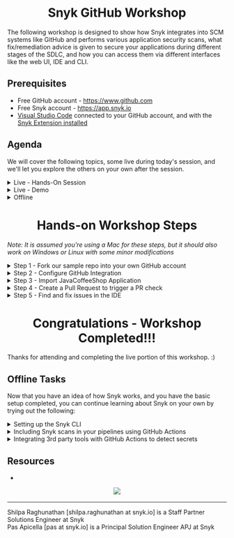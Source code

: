 <h1 align="center">Snyk GitHub Workshop</h1>

The following workshop is designed to show how Snyk integrates into SCM systems like GitHub and performs various application security scans, what fix/remediation advice is given to secure your applications during different stages of the SDLC, and how you can access them via different interfaces like the web UI, IDE and CLI.

## Prerequisites

* Free GitHub account - https://www.github.com
* Free Snyk account  - https://app.snyk.io 
* [Visual Studio Code](https://code.visualstudio.com/download) connected to your GitHub account, and with the [Snyk Extension installed](https://github.com/snyk/vscode-extension?tab=readme-ov-file#install-the-extension)

## Agenda

We will cover the following topics, some live during today's session, and we'll let you explore the others on your own after the session.

<details>
  <summary>Live - Hands-On Session</summary>
  
- [ ] Setting up the SCM integration between GitHub and Snyk
- [ ] Importing a repo into Snyk and scanning in via the SCM integration
- [ ] Opening a PR to fix a Snyk Open Source vulnerability
    
</details>

<details>
  <summary>Live - Demo</summary>
  
- [ ] Detecting and suggesting fixes for transitive dependencies via the IDE
- [ ] [_Enterprise-only_] Fix Code issues in the IDE using DeepCode AI Fix
- [ ] Prioritization using Risk scores
- [ ] [_Enterprise-only_] Using `Reachability` as an additional parameter to determine risk
- [ ] [_Enterprise-only_] Reporting to provide visibility and facilitate collaboration between Security and Dev teams
- [ ] [_Enterprise-only_] Creating an inventory of code-based assets and setting up policies for security coverage
- [ ] [_Enterprise-only_] Run-time based risk factors to provide better risk assessment for prioritization
    
</details>

<details>
  <summary>Offline</summary>

- [ ] Running Snyk in the IDE to detect and fix vulnerabilities  
- [ ] Set up the Snyk CLI
- [ ] Include Snyk scans in your CI/CD pipelines
- [ ] Integrate 3rd party tools like GitLeaks and TruffleHog using GitHub Actions to detect secrets
    
</details>

<h1 align="center">Hands-on Workshop Steps</h1>

_Note: It is assumed you're using a Mac for these steps, but it should also work on Windows or Linux with some minor modifications_

<details>
<summary>Step 1 - Fork our sample repo into your own GitHub account</summary>

#### Sign in to your GitHub account

* Navigate to the following GitHub repo - https://github.com/boosef-snyk/JavaCoffeeShop
* Click on the "**Fork**" button
* Check the "**Owner**" field on the next page to ensure you are forking this repo to your personal GitHub account
* Click done

![](images/GH-workshop-1.png)

</details> 

<details>
<summary>Step 2 - Configure GitHub Integration</summary>

_NOTE: You may have already setup the GitHub integration on Snyk; in that case, go ahead and skip this step_

#### Login to https://app.snyk.io

* Sign up if you haven't already using your existing Google / GitHub / Bitbucket / Azure AD / Docker account
* Use the guided flow to set up the GitHub integration and grant Snyk access to all your public repos
* In Step 3 of the guided flow, you can select and import only the forked repo into Snyk 
* If you skipped the guided flow, navigate to Integrations -> Source Control -> GitHub

![](images/GH-workshop-5.png)

* Fill in your account credentials to connect your GitHub Account (if prompted).
* Now let's enable Code Scanning - you do that as follows:
  * Select Settings -> Snyk Code -> set "Enable Snyk Code" -> Save Changes
* Similarly, let's enable IaC Scanning - you do that as follows:
  * Select Settings -> Snyk IaC -> Enable "Detect Configuration files" -> Save Changes

![](images/GH-workshop-3.png)

</details> 

<details>
<summary>Step 3 - Import JavaCoffeeShop Application</summary>

#### Optional

_You can skip this if you followed the guided flow in the previous step._

* Now that Snyk is connected to your GitHub Account, import the repo into Snyk as a Project.
* Navigate to Projects menu option
* Click "**Add Project**" then select "**GitHub**"
* Click on the repo you forked
* Once done (about 3 minutes), you should see something similar to this on the main projects page

![](images/GH-workshop-4.png)

* Let's go ahead and click on pom.xml
* Here you will see all vulnerabilities including a dependency tree of where the vulnerabilities exist

![](images/GH-workshop-6.png)

![](images/GH-workshop-7.png)

</details> 

<details>
<summary>Step 4 - Create a Pull Request to trigger a PR check</summary>

#### Switch to your forked GitHub repo

* Create a new branch called `username`-snyk-test
* From the new branch, hit the `.` button to open up the GitHub Web Editor
* Modify the `pom.xml` and change the version of dependency X to Y
* Click on the Source Control extension and commit your changes and open a pull request to merge your changes to `main`
* Close the web editor and return to your repository, and open the PR you just created
* Scroll to the bottom and you will see the `code/snyk`, `security/snyk`, and `license/snyk` checks running - congratulations, your SCM integration is working as expected! 
* Once the tests complete running, you can click on the "**Details**" button next to them to view the scan report in the Snyk UI  

</details>

<details>
<summary>Step 5 - Find and fix issues in the IDE</summary> 

#### Switch to Visual Studio Code now 

* Open the Command Palette in VS Code (Cmd + Shift + P on Mac) and type `Git: Clone`
* Click on "**Clone from GitHub**" and select the forked **JavaCoffeeShop** repo from the list of options (or search for it, if you don't see it)
* Click on the Snyk extension in the Extension Bar and click "**Connect VS Code with Snyk**"
* The scans should start running automatically, but if they don't, save your project or click the "**Rescan**" button in the Snyk extension panel
  * The first time you run the scans, they might take longer, because Snyk will need to download and set up the CLI in the background
* Under "**Open Source Security**," expand the results for your pom.xml and click on X
* You should see the following:
  * An editor window opens up the pom.xml with the yellow lightbulb icon next to the line where the vulnerability appears
  * A new tab with details of the vulnerability appears to the right of your editor
* Click on the yellow lightbulb icon, and a list of options appears
* Select the first option under "**Quick Fix**" - "xyz"
* Save your changes, and the scans should start running again automatically
* When the Open Source scan completes, you should see that there are now only X vulnerabilities, where there previously were Y - congratulations, you have found and fixed vulnerabilities right from your IDE!    
</details> 

<h1 align="center">Congratulations - Workshop Completed!!!</h1>

Thanks for attending and completing the live portion of this workshop. :) 

## Offline Tasks

Now that you have an idea of how Snyk works, and you have the basic setup completed, you can continue learning about Snyk on your own by trying out the following:

<details>
  <summary>Setting up the Snyk CLI</summary>
</details>

<details>
  <summary>Including Snyk scans in your pipelines using GitHub Actions</summary>
</details>

<details>
  <summary>Integrating 3rd party tools with GitHub Actions to detect secrets</summary>
  <details>
    <summary>GitLeaks</summary>
  </details>
  <details>
    <summary>TruffleHog</summary>
  </details>
</details>

## Resources

- 

<p align="center">
  <img src="https://i.ibb.co/qJFDfWP/snyk-thumb.jpg">
</p>

<hr />

Shilpa Raghunathan [shilpa.raghunathan at snyk.io] is a Staff Partner Solutions Engineer at Snyk <br />
Pas Apicella [pas at snyk.io] is a Principal Solution Engineer APJ at Snyk
